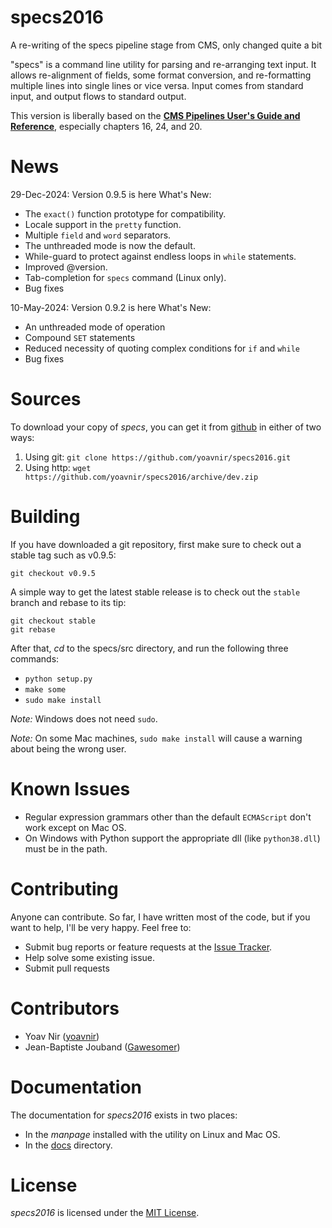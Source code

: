 # specs2016
A re-writing of the specs pipeline stage from CMS, only changed quite a bit

"specs" is a command line utility for parsing and re-arranging text
input. It allows re-alignment of fields, some format conversion, and
re-formatting multiple lines into single lines or vice versa. Input
comes from standard input, and output flows to standard output.

This version is liberally based on the [**CMS Pipelines User's Guide and Reference**](https://publib.boulder.ibm.com/epubs/pdf/hcsj0c30.pdf), especially chapters 16, 24, and 20.

News
====
29-Dec-2024: Version 0.9.5 is here
What's New:
* The `exact()` function prototype for compatibility.
* Locale support in the `pretty` function.
* Multiple `field` and `word` separators.
* The unthreaded mode is now the default.
* While-guard to protect against endless loops in `while` statements.
* Improved @version.
* Tab-completion for `specs` command (Linux only).
* Bug fixes

10-May-2024: Version 0.9.2 is here
What's New:
* An unthreaded mode of operation
* Compound `SET` statements
* Reduced necessity of quoting complex conditions for `if` and `while`
* Bug fixes


Sources
=======
To download your copy of *specs*, you can get it from [github](https://github.com/yoavnir/specs2016) in either of two ways:
1. Using git: `git clone https://github.com/yoavnir/specs2016.git`
2. Using http: `wget https://github.com/yoavnir/specs2016/archive/dev.zip`

Building
========
If you have downloaded a git repository, first make sure to check out a stable tag such as v0.9.5:
```
git checkout v0.9.5
```
A simple way to get the latest stable release is to check out the `stable` branch and rebase to its tip:
```
git checkout stable
git rebase
```

After that, _cd_ to the specs/src directory, and run the following three commands:
* `python setup.py`
* `make some`
* `sudo make install`

*Note:* Windows does not need `sudo`. 

*Note:* On some Mac machines, `sudo make install` will cause a warning about being the wrong user.

Known Issues
============
* Regular expression grammars other than the default `ECMAScript` don't work except on Mac OS.
* On Windows with Python support the appropriate dll (like `python38.dll`) must be in the path.

Contributing
============
Anyone can contribute. So far, I have written most of the code, but if you want to help, I'll be very happy. Feel free to:
* Submit bug reports or feature requests at the [Issue Tracker](https://github.com/yoavnir/specs2016/issues).
* Help solve some existing issue.
* Submit pull requests

Contributors
============
* Yoav Nir ([yoavnir](https://github.com/yoavnir))
* Jean-Baptiste Jouband ([Gawesomer](https://github.com/Gawesomer))

Documentation
=============
The documentation for *specs2016* exists in two places:
* In the *manpage* installed with the utility on Linux and Mac OS.
* In the [docs](specs/docs/TOC.md) directory.

License
=======
*specs2016* is licensed under the [MIT License](https://github.com/yoavnir/specs2016/blob/dev/LICENSE).
